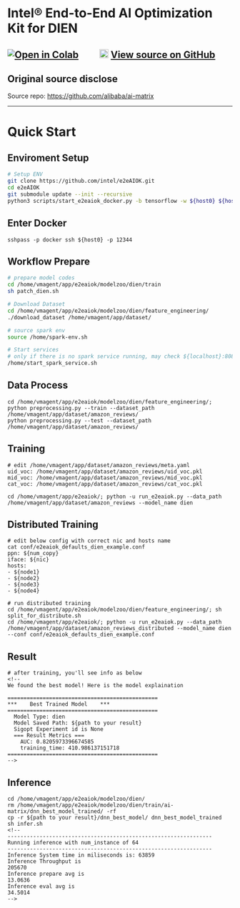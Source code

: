 # Intel® End-to-End AI Optimization Kit for DIEN


[![Open in Colab](https://colab.research.google.com/assets/colab-badge.svg)](https://colab.research.google.com/github/intel/e2eAIOK/blob/main/demo/builtin/dien/DIEN_DEMO.ipynb)&emsp;&emsp;  <img width="20" height="20" src="https://github.githubassets.com/images/modules/logos_page/GitHub-Mark.png"> [View source on GitHub](https://github.com/intel/e2eAIOK/blob/main/demo/builtin/dien/DIEN_DEMO.ipynb)
---

## Original source disclose
Source repo: https://github.com/alibaba/ai-matrix

---

# Quick Start
## Enviroment Setup
``` bash
# Setup ENV
git clone https://github.com/intel/e2eAIOK.git
cd e2eAIOK
git submodule update --init --recursive
python3 scripts/start_e2eaiok_docker.py -b tensorflow -w ${host0} ${host1} ${host2} ${host3} --proxy ""
```

## Enter Docker
```
sshpass -p docker ssh ${host0} -p 12344
```

## Workflow Prepare

``` bash
# prepare model codes
cd /home/vmagent/app/e2eaiok/modelzoo/dien/train
sh patch_dien.sh

# Download Dataset
cd /home/vmagent/app/e2eaiok/modelzoo/dien/feature_engineering/
./download_dataset /home/vmagent/app/dataset/

# source spark env
source /home/spark-env.sh

# Start services
# only if there is no spark service running, may check ${localhost}:8080 to confirm
/home/start_spark_service.sh
```

## Data Process
```
cd /home/vmagent/app/e2eaiok/modelzoo/dien/feature_engineering/;
python preprocessing.py --train --dataset_path /home/vmagent/app/dataset/amazon_reviews/
python preprocessing.py --test --dataset_path /home/vmagent/app/dataset/amazon_reviews/
```

## Training
```
# edit /home/vmagent/app/dataset/amazon_reviews/meta.yaml
uid_voc: /home/vmagent/app/dataset/amazon_reviews/uid_voc.pkl
mid_voc: /home/vmagent/app/dataset/amazon_reviews/mid_voc.pkl
cat_voc: /home/vmagent/app/dataset/amazon_reviews/cat_voc.pkl
```

```
cd /home/vmagent/app/e2eaiok/; python -u run_e2eaiok.py --data_path /home/vmagent/app/dataset/amazon_reviews --model_name dien 
```

## Distributed Training
```
# edit below config with correct nic and hosts name
cat conf/e2eaiok_defaults_dien_example.conf
ppn: ${num_copy}
iface: ${nic}
hosts:
- ${node1}
- ${node2}
- ${node3}
- ${node4}

# run distributed training
cd /home/vmagent/app/e2eaiok/modelzoo/dien/feature_engineering/; sh split_for_distribute.sh
cd /home/vmagent/app/e2eaiok/; python -u run_e2eaiok.py --data_path /home/vmagent/app/dataset/amazon_reviews_distributed --model_name dien  --conf conf/e2eaiok_defaults_dien_example.conf
```

## Result
```
# after training, you'll see info as below
<!-- 
We found the best model! Here is the model explaination

===============================================
***    Best Trained Model    ***
===============================================
  Model Type: dien
  Model Saved Path: ${path to your result}
  Sigopt Experiment id is None
  === Result Metrics ===
    AUC: 0.8205973396674585
    training_time: 410.986137151718
=============================================== 
-->
```

## Inference
```
cd /home/vmagent/app/e2eaiok/modelzoo/dien/
rm /home/vmagent/app/e2eaiok/modelzoo/dien/train/ai-matrix/dnn_best_model_trained/ -rf
cp -r ${path to your result}/dnn_best_model/ dnn_best_model_trained
sh infer.sh
<!--
----------------------------------------------------------------
Running inference with num_instance of 64
----------------------------------------------------------------
Inference System time in miliseconds is: 63859
Inference Throughput is
205670
Inference prepare avg is
13.0636
Inference eval avg is
34.5014
-->
```
